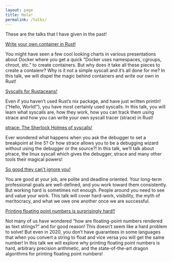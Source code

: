 ```yaml
---
layout: page
title: Hola!
permalink: /talks/
---
```


These are the talks that I have given in the past!

[Write your own container in Rust!](https://www.youtube.com/watch?v=pCRnMrDeLV4)

You might have seen a few cool looking charts in various presentations about Docker where you get a quick “Docker uses namespaces, cgroups, chroot, etc.” to create containers. But why does it take all these pieces to create a contaienr? Why is it not a simple syscall and it’s all done for me? In this talk, we will dispel the magic behind containers and write our own in Rust!


[Syscalls for Rustaceans!](https://www.youtube.com/watch?v=G0e2lVENaCU)

Even if you haven’t used Rust’s nix package, and have just written println!(“Hello, World!”), you have most certainly used syscalls. In this talk, you will learn what syscalls are, how they work, how you can track them using strace and how you can write your own syscall tracer (strace) in Rust!


[ptrace: The Sherlock Holmes of syscalls!](https://www.youtube.com/watch?v=6Y0-yekwsUQ)

Ever wondered what happens when you ask the debugger to set a breakpoint at line 5? Or how strace allows you to be a debugging wizard without using the debugger or the source?! In this talk, we’ll talk about ptrace, the linux syscall which gives the debugger, strace and many other tools their magical powers!


[So good they can't ignore you!](https://www.youtube.com/watch?v=xsFPAZCcPKQ)

You are good at your job, are polite and deadline oriented. Your long-term professional goals are well-defined, and you work toward them consistently. But working hard is sometimes not enough. People around you need to see and value your work. This talk will cover hard-work, visibility, the myth of meritocracy, and what we owe one another once we are successful.


[Printing floating point numbers is surprisingly hard!!](https://youtu.be/QEZ0N0rrbL0?t=6732)

Not many of us have wondered “how are floating-point numbers rendered as text strings?” and for good reason! This doesn’t seem like a hard problem to solve! But even in 2020, you don’t have guarantees in some languages that when you convert a string to float and vice versa you will get the same number! In this talk we will explore why printing floating point numbers is hard, arbitrary precision arithmetic, and the state-of-the-art dragon algorithms for printing floating point numbers!
